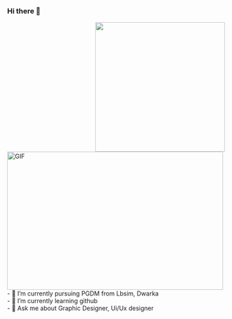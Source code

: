 ### Hi there 👋
<img align='right' src='https://github.com/mayankchaudhary26/Cool-Readme-ideas/blob/master/data/octocat/maxtocat.gif' width='300"'>
<img align="center" alt="GIF" src="https://github.com/abhisheknaiidu/abhisheknaiidu/blob/master/code.gif?raw=true" width="500" height="320" />

<br>
- 🔭 I’m currently pursuing PGDM from Lbsim, Dwarka<br>
- 🌱 I’m currently learning github<br>
- 💬 Ask me about Graphic Designer, Ui/Ux designer<br>
<!--
**ashwin1612/ashwin1612** is a ✨ _special_ ✨ repository because its `README.md` (this file) appears on your GitHub profile.

Here are some ideas to get you started:


- 📫 How to reach me: ...
- 😄 Pronouns: ...
- ⚡ Fun fact: ...
-->
